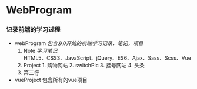 # WebProgram
### 记录前端的学习过程
* webProgram
    *包含从0开始的前端学习记录，笔记，项目*
    1. Note  *学习笔记*</br>
      HTML5、CSS3、JavaScript、jQuery、ES6、Ajax、Sass、Scss、Vue
    2. Project
      1. 购物网站
      2. switchPic
      3. 挂号网站
      4. 头条
    3. 第三行
* vueProject
    包含所有的vue项目


